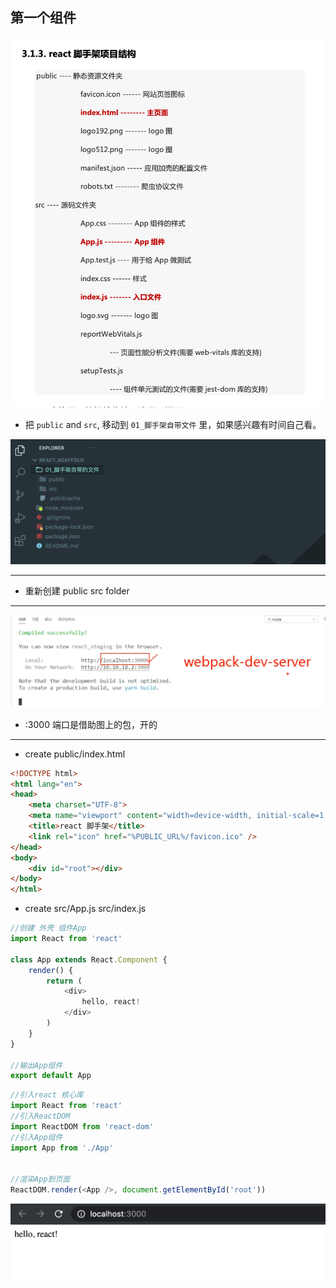 ## 第一个组件

![](img/2021-01-15-21-38-03.png)

- 把 `public` and `src`, 移动到 `01_脚手架自带文件` 里，如果感兴趣有时间自己看。

![](img/2021-01-15-21-43-06.png)

---


- 重新创建 public src folder

---

![](img/2021-01-15-21-51-03.png)

- :3000 端口是借助图上的包，开的

---

- create public/index.html

```html
<!DOCTYPE html>
<html lang="en">
<head>
    <meta charset="UTF-8">
    <meta name="viewport" content="width=device-width, initial-scale=1.0">
    <title>react 脚手架</title>
    <link rel="icon" href="%PUBLIC_URL%/favicon.ico" />
</head>
<body>
    <div id="root"></div>
</body>
</html>
```


- create src/App.js     src/index.js


```js
//创建 外壳 组件App
import React from 'react'

class App extends React.Component {
    render() {
        return (
            <div>
                hello, react!
            </div>
        )
    }
}

//输出App组件
export default App
```



```js
//引入react 核心库
import React from 'react'
//引入ReactDOM
import ReactDOM from 'react-dom'
//引入App组件
import App from './App'


//渲染App到页面
ReactDOM.render(<App />, document.getElementById('root'))
```

![](img/2021-01-15-22-02-46.png)




